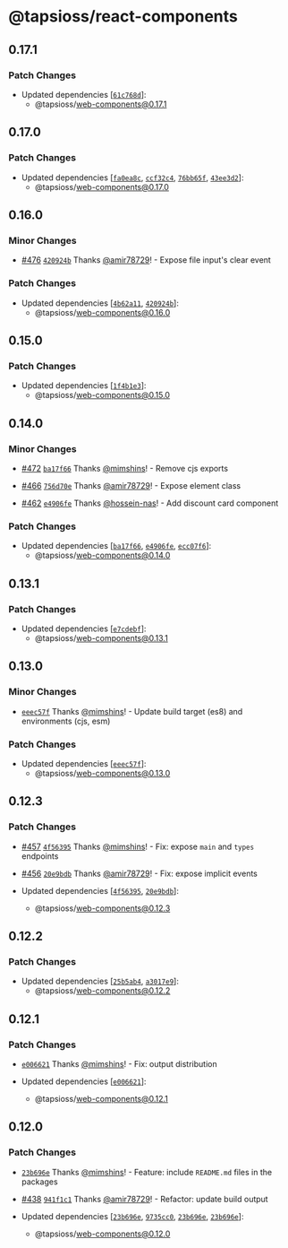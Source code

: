 # @tapsioss/react-components

## 0.17.1
### Patch Changes

- Updated dependencies [[`61c768d`](https://github.com/Tap30/web-components/commit/61c768d65b222d98544aaf6a7784f4b65c5adea0)]:
  - @tapsioss/web-components@0.17.1

## 0.17.0
### Patch Changes

- Updated dependencies [[`fa0ea8c`](https://github.com/Tap30/web-components/commit/fa0ea8cc4b5f49a0181bcaba61ce2ad873b78898), [`ccf32c4`](https://github.com/Tap30/web-components/commit/ccf32c462726b4a70b604d3008bd5078bc212fd3), [`76bb65f`](https://github.com/Tap30/web-components/commit/76bb65f9354f7877863d916bbca99b055a58b448), [`43ee3d2`](https://github.com/Tap30/web-components/commit/43ee3d25c173209b716c525cfb4f917af36907c7)]:
  - @tapsioss/web-components@0.17.0

## 0.16.0
### Minor Changes



- [#476](https://github.com/Tap30/web-components/pull/476) [`420924b`](https://github.com/Tap30/web-components/commit/420924bed71a6e4efa55a4f3a21dfdd445f0f262) Thanks [@amir78729](https://github.com/amir78729)! - Expose file input's clear event


### Patch Changes

- Updated dependencies [[`4b62a11`](https://github.com/Tap30/web-components/commit/4b62a1145f65e081cc332497edb9689c44baf120), [`420924b`](https://github.com/Tap30/web-components/commit/420924bed71a6e4efa55a4f3a21dfdd445f0f262)]:
  - @tapsioss/web-components@0.16.0

## 0.15.0
### Patch Changes

- Updated dependencies [[`1f4b1e3`](https://github.com/Tap30/web-components/commit/1f4b1e3c8d3d4a4c21f934dc4f6f5a06d00d6e67)]:
  - @tapsioss/web-components@0.15.0

## 0.14.0
### Minor Changes



- [#472](https://github.com/Tap30/web-components/pull/472) [`ba17f66`](https://github.com/Tap30/web-components/commit/ba17f66db91a2cd90191cbde14864fe47463b52c) Thanks [@mimshins](https://github.com/mimshins)! - Remove cjs exports



- [#466](https://github.com/Tap30/web-components/pull/466) [`756d70e`](https://github.com/Tap30/web-components/commit/756d70ed1f97a17f9c710f65b5e15a4d8aee8426) Thanks [@amir78729](https://github.com/amir78729)! - Expose element class



- [#462](https://github.com/Tap30/web-components/pull/462) [`e4906fe`](https://github.com/Tap30/web-components/commit/e4906fe2e461be2d0fa525f8e7292a84927bf565) Thanks [@hossein-nas](https://github.com/hossein-nas)! - Add discount card component


### Patch Changes

- Updated dependencies [[`ba17f66`](https://github.com/Tap30/web-components/commit/ba17f66db91a2cd90191cbde14864fe47463b52c), [`e4906fe`](https://github.com/Tap30/web-components/commit/e4906fe2e461be2d0fa525f8e7292a84927bf565), [`ecc07f6`](https://github.com/Tap30/web-components/commit/ecc07f6cf773a995dade9b3571e752bab57856f0)]:
  - @tapsioss/web-components@0.14.0

## 0.13.1
### Patch Changes

- Updated dependencies [[`e7cdebf`](https://github.com/Tap30/web-components/commit/e7cdebf48f26dfecef97c180b97f65362a7336e3)]:
  - @tapsioss/web-components@0.13.1

## 0.13.0
### Minor Changes



- [`eeec57f`](https://github.com/Tap30/web-components/commit/eeec57fcd4a10113b84eb8cda693e35529763e8d) Thanks [@mimshins](https://github.com/mimshins)! - Update build target (es8) and environments (cjs, esm)


### Patch Changes

- Updated dependencies [[`eeec57f`](https://github.com/Tap30/web-components/commit/eeec57fcd4a10113b84eb8cda693e35529763e8d)]:
  - @tapsioss/web-components@0.13.0

## 0.12.3
### Patch Changes



- [#457](https://github.com/Tap30/web-components/pull/457) [`4f56395`](https://github.com/Tap30/web-components/commit/4f56395039478b65ed9d551ef1eaa71ce352fb5c) Thanks [@mimshins](https://github.com/mimshins)! - Fix: expose `main` and `types` endpoints



- [#456](https://github.com/Tap30/web-components/pull/456) [`20e9bdb`](https://github.com/Tap30/web-components/commit/20e9bdbeb45a22ca904cd4e1748f2c951a9cf207) Thanks [@amir78729](https://github.com/amir78729)! - Fix: expose implicit events

- Updated dependencies [[`4f56395`](https://github.com/Tap30/web-components/commit/4f56395039478b65ed9d551ef1eaa71ce352fb5c), [`20e9bdb`](https://github.com/Tap30/web-components/commit/20e9bdbeb45a22ca904cd4e1748f2c951a9cf207)]:
  - @tapsioss/web-components@0.12.3

## 0.12.2

### Patch Changes

- Updated dependencies
  [[`25b5ab4`](https://github.com/Tap30/web-components/commit/25b5ab4c2581c49b43bad66b96be03956815b942),
  [`a3017e9`](https://github.com/Tap30/web-components/commit/a3017e909384d50dfbcbf4f1eb745575a98d68be)]:
  - @tapsioss/web-components@0.12.2

## 0.12.1

### Patch Changes

- [`e006621`](https://github.com/Tap30/web-components/commit/e00662136bb76b6af1634ee118d9bd3c536bf376)
  Thanks [@mimshins](https://github.com/mimshins)! - Fix: output distribution

- Updated dependencies
  [[`e006621`](https://github.com/Tap30/web-components/commit/e00662136bb76b6af1634ee118d9bd3c536bf376)]:
  - @tapsioss/web-components@0.12.1

## 0.12.0

### Patch Changes

- [`23b696e`](https://github.com/Tap30/web-components/commit/23b696e026181ae123bb3ab3f5adb01c15c664c9)
  Thanks [@mimshins](https://github.com/mimshins)! - Feature: include
  `README.md` files in the packages

- [#438](https://github.com/Tap30/web-components/pull/438)
  [`941f1c1`](https://github.com/Tap30/web-components/commit/941f1c1e995b8cce40d955f1fa100b0b276815db)
  Thanks [@amir78729](https://github.com/amir78729)! - Refactor: update build
  output

- Updated dependencies
  [[`23b696e`](https://github.com/Tap30/web-components/commit/23b696e026181ae123bb3ab3f5adb01c15c664c9),
  [`9735cc0`](https://github.com/Tap30/web-components/commit/9735cc0bb993790a6765fb132e8bd0022283b0be),
  [`23b696e`](https://github.com/Tap30/web-components/commit/23b696e026181ae123bb3ab3f5adb01c15c664c9),
  [`23b696e`](https://github.com/Tap30/web-components/commit/23b696e026181ae123bb3ab3f5adb01c15c664c9)]:
  - @tapsioss/web-components@0.12.0

